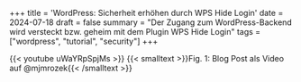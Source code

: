+++
title = 'WordPress: Sicherheit erhöhen durch WPS Hide Login'
date = 2024-07-18
draft = false
summary = "Der Zugang zum WordPress-Backend wird versteckt bzw. geheim mit dem Plugin WPS Hide Login"
tags = ["wordpress", "tutorial", "security"]
+++


{{< youtube uWaYRpSpjMs >}}
{{< smalltext >}}Fig. 1: Blog Post als Video auf @mjmrozek{{< /smalltext >}} 
